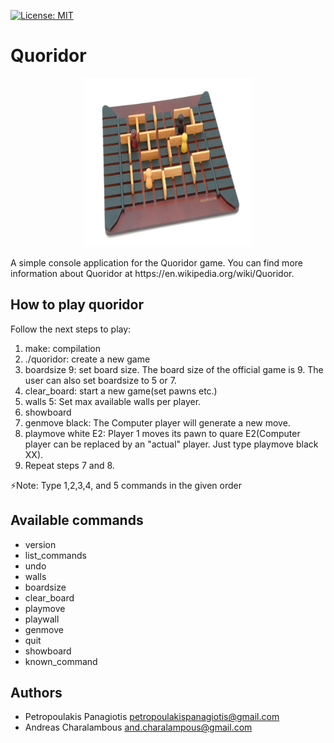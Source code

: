 [![License: MIT](https://img.shields.io/badge/License-MIT-yellow.svg)](https://opensource.org/licenses/MIT) <br />
# Quoridor 
<p align="center">
 <img  width="270" height="270" src="./quoridor.jpg"/>
</p>
A simple console application for the Quoridor game. 
You can find more information about Quoridor at https://en.wikipedia.org/wiki/Quoridor.

## How to play quoridor 
Follow the next steps to play: 
1. make: compilation
2. ./quoridor: create a new game
3. boardsize 9: set board size. The board size of the official game is 9. The user can also set boardsize to 5 or 7.
4. clear_board: start a new game(set pawns etc.) 
5. walls 5: Set max available walls per player.
6. showboard
7. genmove black: The Computer player will generate a new move.
8. playmove white E2: Player 1 moves its pawn to quare E2(Computer player can be replaced by an "actual" player. Just type playmove black XX).  
9. Repeat steps 7 and 8.

:zap:Note: Type 1,2,3,4, and 5 commands in the given order 

## Available commands
* version
* list_commands 
* undo
* walls
* boardsize
* clear_board
* playmove
* playwall
* genmove
* quit
* showboard
* known_command

## Authors
* Petropoulakis Panagiotis petropoulakispanagiotis@gmail.com
* Andreas Charalambous and.charalampous@gmail.com
